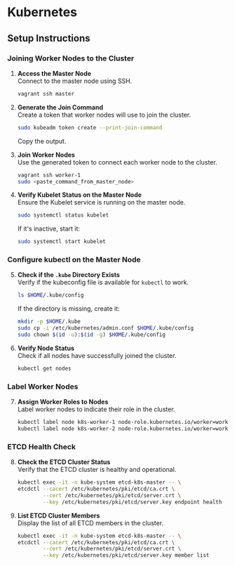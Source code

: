 # Kubernetes  

## Setup Instructions  

### Joining Worker Nodes to the Cluster  

1. **Access the Master Node**  
   Connect to the master node using SSH.  
   ```sh
   vagrant ssh master
   ```  

2. **Generate the Join Command**  
   Create a token that worker nodes will use to join the cluster.  
   ```sh
   sudo kubeadm token create --print-join-command
   ```  
   Copy the output.  

3. **Join Worker Nodes**  
   Use the generated token to connect each worker node to the cluster.  
   ```sh
   vagrant ssh worker-1
   sudo <paste_command_from_master_node>
   ```  

4. **Verify Kubelet Status on the Master Node**  
   Ensure the Kubelet service is running on the master node.  
   ```sh
   sudo systemctl status kubelet
   ```  
   If it's inactive, start it:  
   ```sh
   sudo systemctl start kubelet
   ```  

### Configure kubectl on the Master Node  

5. **Check if the `.kube` Directory Exists**  
   Verify if the kubeconfig file is available for `kubectl` to work.  
   ```sh
   ls $HOME/.kube/config
   ```  
   If the directory is missing, create it:  
   ```sh
   mkdir -p $HOME/.kube
   sudo cp -i /etc/kubernetes/admin.conf $HOME/.kube/config
   sudo chown $(id -u):$(id -g) $HOME/.kube/config
   ```  

6. **Verify Node Status**  
   Check if all nodes have successfully joined the cluster.  
   ```sh
   kubectl get nodes
   ```  

### Label Worker Nodes  

7. **Assign Worker Roles to Nodes**  
   Label worker nodes to indicate their role in the cluster.  
   ```sh
   kubectl label node k8s-worker-1 node-role.kubernetes.io/worker=worker
   kubectl label node k8s-worker-2 node-role.kubernetes.io/worker=worker
   ```  

### ETCD Health Check  

8. **Check the ETCD Cluster Status**  
   Verify that the ETCD cluster is healthy and operational.  
   ```sh
   kubectl exec -it -n kube-system etcd-k8s-master -- \
   etcdctl --cacert /etc/kubernetes/pki/etcd/ca.crt \
           --cert /etc/kubernetes/pki/etcd/server.crt \
           --key /etc/kubernetes/pki/etcd/server.key endpoint health
   ```  

9. **List ETCD Cluster Members**  
   Display the list of all ETCD members in the cluster.  
   ```sh
   kubectl exec -it -n kube-system etcd-k8s-master -- \
   etcdctl --cacert /etc/kubernetes/pki/etcd/ca.crt \
           --cert /etc/kubernetes/pki/etcd/server.crt \
           --key /etc/kubernetes/pki/etcd/server.key member list
   ```  
